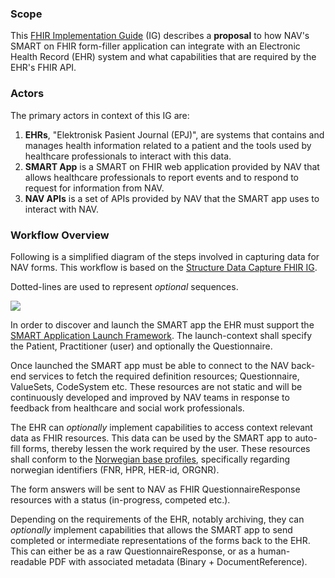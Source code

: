 ### Scope
This [FHIR Implementation Guide](https://www.hl7.org/fhir/implementationguide.html) (IG) describes a **proposal** to how NAV's SMART on FHIR form-filler application can integrate with an Electronic Health Record (EHR) system and what capabilities that are required by the EHR's FHIR API.

### Actors
The primary actors in context of this IG are:
1.  **EHRs**, "Elektronisk Pasient Journal (EPJ)", are systems that contains and manages health information related to a patient and the tools used by healthcare professionals to interact with this data.
1.  **SMART App** is a SMART on FHIR web application provided by NAV that allows healthcare professionals to report events and to respond to request for information from NAV.
1.  **NAV APIs** is a set of APIs provided by NAV that the SMART app uses to interact with NAV.

### Workflow Overview
Following is a simplified diagram of the steps involved in capturing data for NAV forms. This workflow is based on the [Structure Data Capture FHIR IG](http://hl7.org/fhir/uv/sdc/2019May/index.html).

Dotted-lines are used to represent *optional* sequences.

[![](https://mermaid.ink/img/eyJjb2RlIjoic2VxdWVuY2VEaWFncmFtXG4gICAgcGFydGljaXBhbnQgRSBhcyBFSFJcbiAgICBwYXJ0aWNpcGFudCBBIGFzIFNNQVJUIEFwcFxuICAgIHBhcnRpY2lwYW50IE4gYXMgTkFWXG4gICAgRS0-PitBOiBMYXVuY2ggYXBwXG4gICAgbm90ZSBvdmVyIEUsQTogY29udGV4dChwYXRpZW50LCB1c2VyLCBmb3JtKVxuICAgIHJlY3QgcmdiYSgyNTUsIDAsIDAsIC4xKVxuICAgIE5vdGUgcmlnaHQgb2YgQTogRGVmaW5pdGlvbiByZXNvdXJjZXNcbiAgICBBLT4-K046IEdFVCBRdWVzdGlvbm5haXJlXG4gICAgTi0-Pi1BOiBRdWVzdGlvbm5haXJlXG4gICAgQS0-PitOOiBHRVQgVmFsdWVTZXRcbiAgICBOLT4-LUE6IFZhbHVlU2V0XG4gICAgZW5kXG4gICAgcmVjdCByZ2JhKDAsIDI1NSwgMCwgLjEpXG4gICAgTm90ZSByaWdodCBvZiBFOiBDb250ZXh0IHJlc291cmNlc1xuICAgIEEtLT4-K0U6IEdFVCBQYXRpZW50XG4gICAgRS0tPj4tQTogUGF0aWVudFxuICAgIEEtLT4-K0U6IEdFVCBQcmFjdGl0aW9uZXJcbiAgICBFLS0-Pi1BOiBQcmFjdGl0aW9uZXJcbiAgICBlbmRcbiAgICByZWN0IHJnYmEoMCwgMCwgMjU1LCAuMSlcbiAgICBOb3RlIG92ZXIgQTogQXJ0aWZhY3RzXG4gICAgQS0-Pk46IFBPU1QgUXVlc3Rpb25uYWlyZVJlc3BvbnNlXG4gICAgQS0tPj5FOiBQT1NUIEJpbmFyeSAoUERGKVxuICAgIEEtLT4-RTogUE9TVCBEb2N1bWVudFJlZmVyZW5jZVxuICAgIEEtLT4-LUU6IFBPU1QgUXVlc3Rpb25uYWlyZVJlc3BvbnNlXG4gICAgZW5kXG4gICAgICAgICAgICAiLCJtZXJtYWlkIjp7InRoZW1lIjoiZGVmYXVsdCJ9LCJ1cGRhdGVFZGl0b3IiOmZhbHNlfQ)](https://mermaid-js.github.io/docs/mermaid-live-editor-beta/#/edit/eyJjb2RlIjoic2VxdWVuY2VEaWFncmFtXG4gICAgcGFydGljaXBhbnQgRSBhcyBFSFJcbiAgICBwYXJ0aWNpcGFudCBBIGFzIFNNQVJUIEFwcFxuICAgIHBhcnRpY2lwYW50IE4gYXMgTkFWXG4gICAgRS0-PitBOiBMYXVuY2ggYXBwXG4gICAgbm90ZSBvdmVyIEUsQTogY29udGV4dChwYXRpZW50LCB1c2VyLCBmb3JtKVxuICAgIHJlY3QgcmdiYSgyNTUsIDAsIDAsIC4xKVxuICAgIE5vdGUgcmlnaHQgb2YgQTogRGVmaW5pdGlvbiByZXNvdXJjZXNcbiAgICBBLT4-K046IEdFVCBRdWVzdGlvbm5haXJlXG4gICAgTi0-Pi1BOiBRdWVzdGlvbm5haXJlXG4gICAgQS0-PitOOiBHRVQgVmFsdWVTZXRcbiAgICBOLT4-LUE6IFZhbHVlU2V0XG4gICAgZW5kXG4gICAgcmVjdCByZ2JhKDAsIDI1NSwgMCwgLjEpXG4gICAgTm90ZSByaWdodCBvZiBFOiBDb250ZXh0IHJlc291cmNlc1xuICAgIEEtLT4-K0U6IEdFVCBQYXRpZW50XG4gICAgRS0tPj4tQTogUGF0aWVudFxuICAgIEEtLT4-K0U6IEdFVCBQcmFjdGl0aW9uZXJcbiAgICBFLS0-Pi1BOiBQcmFjdGl0aW9uZXJcbiAgICBlbmRcbiAgICByZWN0IHJnYmEoMCwgMCwgMjU1LCAuMSlcbiAgICBOb3RlIG92ZXIgQTogQXJ0aWZhY3RzXG4gICAgQS0-Pk46IFBPU1QgUXVlc3Rpb25uYWlyZVJlc3BvbnNlXG4gICAgQS0tPj5FOiBQT1NUIEJpbmFyeSAoUERGKVxuICAgIEEtLT4-RTogUE9TVCBEb2N1bWVudFJlZmVyZW5jZVxuICAgIEEtLT4-LUU6IFBPU1QgUXVlc3Rpb25uYWlyZVJlc3BvbnNlXG4gICAgZW5kXG4gICAgICAgICAgICAiLCJtZXJtYWlkIjp7InRoZW1lIjoiZGVmYXVsdCJ9LCJ1cGRhdGVFZGl0b3IiOmZhbHNlfQ)

In order to discover and launch the SMART app the EHR must support the [SMART Application Launch Framework](https://hl7.org/fhir/smart-app-launch/). The launch-context shall specify the Patient, Practitioner (user) and optionally the Questionnaire.

Once launched the SMART app must be able to connect to the NAV back-end services to fetch the required definition resources; Questionnaire, ValueSets, CodeSystem etc. These resources are not static and will be continuously developed and improved by NAV teams in response to feedback from healthcare and social work professionals.

The EHR can *optionally* implement capabilities to access context relevant data as FHIR resources. This data can be used by the SMART app to auto-fill forms, thereby lessen the work required by the user. These resources shall conform to the [Norwegian base profiles](https://simplifier.net/guide/no-basis-Entities-Individuals/Introduction), specifically regarding norwegian identifiers (FNR, HPR, HER-id, ORGNR).

The form answers will be sent to NAV as FHIR QuestionnaireResponse resources with a status (in-progress, competed etc.).

Depending on the requirements of the EHR, notably archiving, they can *optionally* implement capabilities that allows the SMART app to send completed or intermediate representations of the forms back to the EHR. This can either be as a raw QuestionnaireResponse, or as a human-readable PDF with associated metadata (Binary + DocumentReference).
